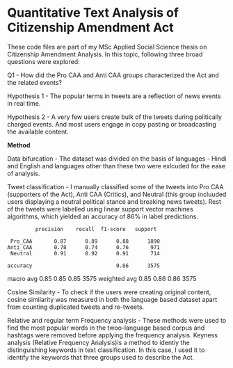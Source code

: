 # Quantitative Text Analysis of Citizenship Amendment Act

These code files are part of my MSc Applied Social Science thesis on Citizenship Amendment Analysis. 
In this topic, following three broad questions were explored:

Q1 - How did the Pro CAA and Anti CAA groups characterized the Act and the related events?

Hypothesis 1 - The popular terms in tweets are a reflection of news events in real time. 

Hypothesis 2 - A very few users create bulk of the tweets during politically charged events. And most users engage in copy pasting or broadcasting the 
available content.

<b>Method</b>

Data bifurcation - The dataset was divided on the basis of languages - Hindi and English and languages other than these two were exlcuded for the ease of analysis. 

Tweet classification - I manually classified some of the tweets into Pro CAA (supporters of the Act), Anti CAA (Critics), and Neutral (this group incluuded users displaying a neutral political stance and breaking news tweets). Rest of the tweets were labelled using linear support vector machines algorithms, which yielded an accuracy of 86% in label predictions. 

             precision    recall  f1-score   support

     Pro_CAA       0.87      0.89      0.88      1890
    Anti_CAA       0.78      0.74      0.76       971
     Neutral       0.91      0.92      0.91       714

    accuracy                           0.86      3575
   macro avg       0.85      0.85      0.85      3575
weighted avg       0.85      0.86      0.86      3575


Cosine Similarity - To check if the users were creating original content, cosine similarity was measured in both the language based dataset apart from counting duplicated tweets and re-tweets.

Relative and regular term Frequency analysis - These methods were used to find the most popular words in the twoo-language based corpus and hashtags were removed before applying the frequency analysis. Keyness analysis (Relative Frequency Analysis)is a method to identiy the distinguishing keywords in text classification. In this case, I used it to identify the keywords that three groups used to describe the Act.  



